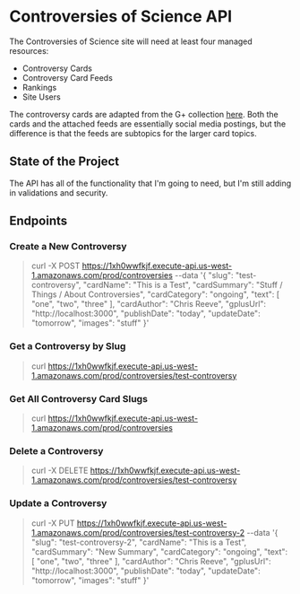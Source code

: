 # Controversies of Science API

The Controversies of Science site will need at least four managed resources:

- Controversy Cards
- Controversy Card Feeds
- Rankings
- Site Users

The controversy cards are adapted from the G+ collection [here](https://plus.google.com/collection/Yhn4Y).  Both the cards and the attached feeds are essentially social media postings, but the difference is that the feeds are subtopics for the larger card topics.

## State of the Project

The API has all of the functionality that I'm going to need, but I'm still adding in validations and security.

## Endpoints

### Create a New Controversy

> curl -X POST https://1xh0wwfkjf.execute-api.us-west-1.amazonaws.com/prod/controversies --data '{ "slug": "test-controversy", "cardName": "This is a Test", "cardSummary": "Stuff / Things / About Controversies", "cardCategory": "ongoing", "text": [ "one", "two", "three" ], "cardAuthor": "Chris Reeve", "gplusUrl": "http://localhost:3000", "publishDate": "today", "updateDate": "tomorrow", "images": "stuff" }'

### Get a Controversy by Slug

> curl https://1xh0wwfkjf.execute-api.us-west-1.amazonaws.com/prod/controversies/test-controversy

### Get All Controversy Card Slugs

> curl https://1xh0wwfkjf.execute-api.us-west-1.amazonaws.com/prod/controversies

### Delete a Controversy

> curl -X DELETE https://1xh0wwfkjf.execute-api.us-west-1.amazonaws.com/prod/controversies/test-controversy

### Update a Controversy

> curl -X PUT https://1xh0wwfkjf.execute-api.us-west-1.amazonaws.com/prod/controversies/test-controversy-2 --data '{ "slug": "test-controversy-2", "cardName": "This is a Test", "cardSummary": "New Summary", "cardCategory": "ongoing", "text": [ "one", "two", "three" ], "cardAuthor": "Chris Reeve", "gplusUrl": "http://localhost:3000", "publishDate": "today", "updateDate": "tomorrow", "images": "stuff" }'
